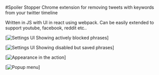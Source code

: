 #Spoiler Stopper
Chrome extension for removing tweets with keywords from your twitter timeline

Written in JS with UI in react using webpack. Can be easily extended to support youtube, facebook, reddit etc..

[![Settings UI Showing actively blocked phrases](/resources/active)]


[![Settings UI Showing disabled but saved phrases](/resources/inactive)]


[![Appearance in the action](/resources/performance)]


[![Popup menu](/resources/popup)]
